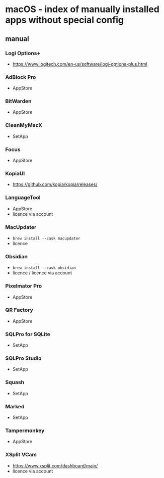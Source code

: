 # macOS - index of manually installed apps without special config

## manual

### Logi Options+
- https://www.logitech.com/en-us/software/logi-options-plus.html

### AdBlock Pro
- AppStore

### BitWarden
- AppStore

### CleanMyMacX
- SetApp

### Focus
- AppStore

### KopiaUI
- https://github.com/kopia/kopia/releases/

### LanguageTool
- AppStore
- licence via account

### MacUpdater
- `brew install --cask macupdater`
- licence

### Obsidian
- `brew install --cask obsidian`
- licence / licence via account

### Pixelmator Pro
- AppStore

### QR Factory
- AppStore

### SQLPro for SQLite
- SetApp

### SQLPro Studio
- SetApp

### Squash
- SetApp

### Marked
- SetApp

### Tampermonkey
- AppStore

### XSplit VCam
- https://www.xsplit.com/dashboard/main/
- licence via account
